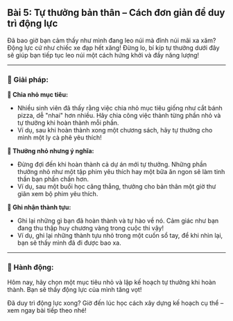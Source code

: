 ## Bài 5: Tự thưởng bản thân – Cách đơn giản để duy trì động lực

Đã bao giờ bạn cảm thấy như mình đang leo núi mà đỉnh núi mãi xa xăm? Động lực cứ như chiếc xe đạp hết xăng! Đừng lo, bí kíp tự thưởng dưới đây sẽ giúp bạn tiếp tục leo núi một cách hứng khởi và đầy năng lượng!

---

### 📌 Giải pháp:

**🔹 Chia nhỏ mục tiêu:**
- Nhiều sinh viên đã thấy rằng việc chia nhỏ mục tiêu giống như cắt bánh pizza, dễ "nhai" hơn nhiều. Hãy chia công việc thành từng phần nhỏ và tự thưởng khi hoàn thành mỗi phần.
- Ví dụ, sau khi hoàn thành xong một chương sách, hãy tự thưởng cho mình một ly cà phê yêu thích!

**🔹 Thưởng nhỏ nhưng ý nghĩa:**
- Đừng đợi đến khi hoàn thành cả dự án mới tự thưởng. Những phần thưởng nhỏ như một tập phim yêu thích hay một bữa ăn ngon sẽ làm tinh thần bạn phấn chấn hơn.
- Ví dụ, sau một buổi học căng thẳng, thưởng cho bản thân một giờ thư giãn xem bộ phim yêu thích.

**🔹 Ghi nhận thành tựu:**
- Ghi lại những gì bạn đã hoàn thành và tự hào về nó. Cảm giác như bạn đang thu thập huy chương vàng trong cuộc thi vậy!
- Ví dụ, ghi lại những thành tựu nhỏ trong một cuốn sổ tay, để khi nhìn lại, bạn sẽ thấy mình đã đi được bao xa.

---

### 🚀 Hành động:

Hôm nay, hãy chọn một mục tiêu nhỏ và lập kế hoạch tự thưởng khi hoàn thành. Bạn sẽ thấy động lực của mình tăng vọt!

Đã duy trì động lực xong? Giờ đến lúc học cách xây dựng kế hoạch cụ thể – xem ngay bài tiếp theo nhé!